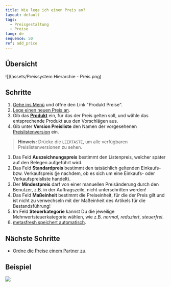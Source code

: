 ```yaml
---
title: Wie lege ich einen Preis an?
layout: default
tags:
  - Preisgestaltung
  - Preise
lang: de
sequence: 50
ref: add_price
---
```


## Übersicht
![](assets/Preissystem Hierarchie - Preis.png)

## Schritte
1. [Gehe ins Menü](Menu) und öffne den Link "Produkt Preise".
1. [Lege einen neuen Preis an](Neuer_Datensatz_Fenster_Webui).
1. Gib das **[Produkt](NeuesProdukt)** ein, für das der Preis gelten soll, und wähle das entsprechende Produkt aus den Vorschlägen aus.
1. Gib unter **Version Preisliste** den Namen der vorgesehenen [Preislistenversion](Preislistenversion_anlegen) ein.
 >**Hinweis:** Drücke die `LEERTASTE`, um alle verfügbaren Preislistenversionen zu sehen.

1. Das Feld **Auszeichnungspreis** bestimmt den Listenpreis, welcher später auf den Belegen aufgeführt wird.
1. Das Feld **Standardpreis** bestimmt den tatsächlich geltenden Einkaufs- bzw. Verkaufspreis (je nachdem, ob es sich um eine Einkaufs- oder Verkaufspreisliste handelt).
1. Der **Mindestpreis** darf von einer manuellen Preisänderung durch den Benutzer, z.B. in der Auftragszeile, nicht unterschritten werden!
1. Das Feld **Maßeinheit** bestimmt die Preiseinheit, für die der Preis gilt und ist nicht zu verwechseln mit der Maßeinheit des Artikels für die Bestandsführung!
1. Im Feld **Steuerkategorie** kannst Du die jeweilige Mehrwertsteuerkategorie wählen, wie z.B. *normal*, *reduziert*, *steuerfrei*.
1. [metasfresh speichert automatisch](Speicheranzeige).

## Nächste Schritte
- [Ordne die Preise einem Partner zu](Zuordnung_Preise_Partner).

## Beispiel
![](assets/Preis_anlegen.gif)
